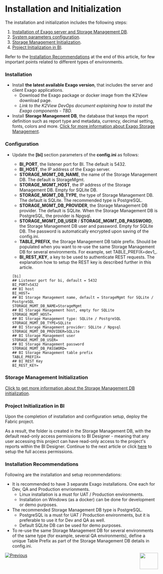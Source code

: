 # Installation and Initialization

The installation and initialization includes the following steps:

1. [Installation of Exago server and Storage Management DB](01_Installation.md#installation).
2. [System parameters configuration](01_Installation.md#configuration).
3. [Storage Management Initialization](01_Installation.md#Storage-Management-Initialization).
4. [Project Initialization in BI](01_Installation.md#Project-Initialization-in-BI).

Refer to the [Installation Recommendations](01_Installation.md#installation-Recommendations) at the end of this article, for few important points related to different types of environments. 

### Installation

* Install **the latest available Exago version**, that includes the server and client Exago applications. 
  * Download the Exago package or docker image from the K2View download page.
  * *Link to the K2View DevOps document explaining how to install the Exago components - TBD.*
* Install **Storage Management DB**, the database that keeps the report definition such as report type and metadata, currency, decimal setting, fonts, colors and more. [Click for more information about Exago Storage Management](https://support.exagoinc.com/hc/en-us/articles/360042587313-Storage-Management-Introduction).


### Configuration

* Update the **[bi]** section parameters of the **config.ini** as follows:

  * **BI_PORT**, the listener port for BI. The default is 5432.
  * **BI_HOST**, the IP address of the Exago server.
  * **STORAGE_MGMT_DB_NAME**, the name of the Storage Management DB. The default is StorageMgmt.
  * **STORAGE_MGMT_HOST**, the IP address of the Storage Management DB. Empty for SQLite DB.
  * **STORAGE_MGMT_DB_TYPE**, the type of Storage Management DB. The default is SQLite. The recommended type is PostgreSQL.
  * **STORAGE_MGMT_DB_PROVIDER**, the Storage Management DB provider. The default is SQLite. When the Storage Management DB is PostgreSQL, the provider is Npgsql.
  * **STORAGE_MGMT_DB_USER** / **STORAGE_MGMT_DB_PASSWORD**, the Storage Management DB user and password. Empty for SQLite DB. The password is automatically encrypted upon saving of the config.ini.
  * **TABLE_PREFIX**, the Storage Management DB table prefix. Should be populated when you want to re-use the same Storage Management DB for several environments. For example, set TABLE_PREFIX=dev1_.
  * **BI_REST_KEY**, a key to be used to authenticate REST requests. The explanation how to setup the REST key is described further in this article. 

  ~~~
  [bi]
  ## Listener port for bi, default = 5432
  BI_PORT=5432
  ## BI host
  BI_HOST=
  ## BI Storage Management name, default = StorageMgmt for SQLite / PostgreSQL
  STORAGE_MGMT_DB_NAME=StorageMgmt
  ## BI Storage Management host, empty for SQLite
  STORAGE_MGMT_HOST=
  ## BI Storage Management type: SQLite / PostgreSQL
  STORAGE_MGMT_DB_TYPE=SQLite
  ## BI Storage Management provider: SQLite / Npgsql
  STORAGE_MGMT_DB_PROVIDER=SQLite
  ## BI Storage Management user
  STORAGE_MGMT_DB_USER=
  ## BI Storage Management password
  STORAGE_MGMT_DB_PASSWORD=
  ## BI Storage Management table prefix
  TABLE_PREFIX=
  ## BI REST Key
  BI_REST_KEY=
  ~~~

### Storage Management Initialization

[Click to get more information about the Storage Management DB initialization](https://support.exagoinc.com/hc/en-us/articles/360042229693).

### Project Initialization in BI

Upon the completion of installation and configuration setup, deploy the Fabric project. 

As a result, the <project name> folder is created in the Storage Management DB, with the default read-only access permissions to BI Designer - meaning that any user accessing this project can have read-only access to the project's reports within the BI Designer. Continue to the next article or click [here](02_Permissions_Setup.md) to setup the full access permissions. 

### Installation Recommendations

Following are the installation and setup recommendations:

- It is recommended to have 3 separate Exago installations. One each for Dev, QA and Production envrionments.
  - Linux installation is a must for UAT / Production environments.
  - Installation on Windows (as a docker) can be done for development or demo purposes.
- The recommended Storage Management DB type is PostgreSQL.
  - PostgreSQL is a must for UAT / Production environments, but it is preferable to use it for Dev and QA as well.
  - Default SQLite DB can be used for demo purposes. 
- To re-use the same Storage Management DB for several environments of the same type (for example, several QA environments), define a unique Table Prefix as part of the Storage Management DB details in config.ini.


[![Previous](/articles/images/Previous.png)](00_BI_user_guide_overview.md)[<img align="right" width="60" height="54" src="/articles/images/Next.png">](02_Permissions_Setup.md) 



